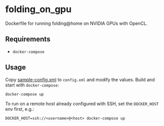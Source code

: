 # folding_on_gpu
Dockerfile for running folding@home on NVIDIA GPUs with OpenCL.

## Requirements
- `docker-compose`

## Usage
Copy [sample-config.xml](./sample-config.xml) to `config.xml` and modify the
values. Build and start with `docker-compose`:
```console
docker-compose up
```

To run on a remote host already configured with SSH, set the `DOCKER_HOST` env
first, e.g.:
```console
DOCKER_HOST=ssh://<username>@<host> docker-compose up
```
